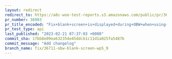 ```yaml
---
layout: redirect
redirect_to: https://a8c-woo-test-reports.s3.amazonaws.com/public/pr/36903/api/index.html
pr_number: 36903
pr_title_encoded: "Fix+blank+screen+is+displayed+during+OBW+when+using+WP5.9"
pr_test_type: api
last_published: "2023-02-21 07:37:03 +0000"
commit_sha: 17bb8e09ea632354e45ddcb1c11d1a025fa5487b
commit_message: "Add changelog"
branch_name: fix/36711-obw-blank-screen-wp5_9
---
```

